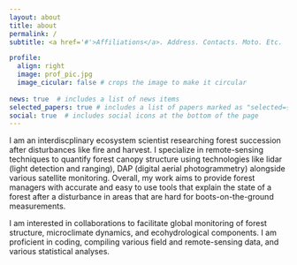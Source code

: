 ```yaml
---
layout: about
title: about
permalink: /
subtitle: <a href='#'>Affiliations</a>. Address. Contacts. Moto. Etc.

profile:
  align: right
  image: prof_pic.jpg
  image_cicular: false # crops the image to make it circular
  
news: true  # includes a list of news items
selected_papers: true # includes a list of papers marked as "selected={true}"
social: true  # includes social icons at the bottom of the page
---
```


I am an interdiscplinary ecosystem scientist researching forest succession after disturbances like fire and harvest. I specialize in remote-sensing techniques to quantify forest canopy structure using technologies like lidar (light detection and ranging), DAP (digital aerial photogrammetry) alongside various satellite monitoring. Overall, my work aims to provide forest managers with accurate and easy to use tools that explain the state of a forest after a disturbance in areas that are hard for boots-on-the-ground measurements.  

I am interested in collaborations to facilitate global monitoring of forest structure, microclimate dynamics, and ecohydrological components. I am proficient in coding, compiling various field and remote-sensing data, and various statistical analyses.
